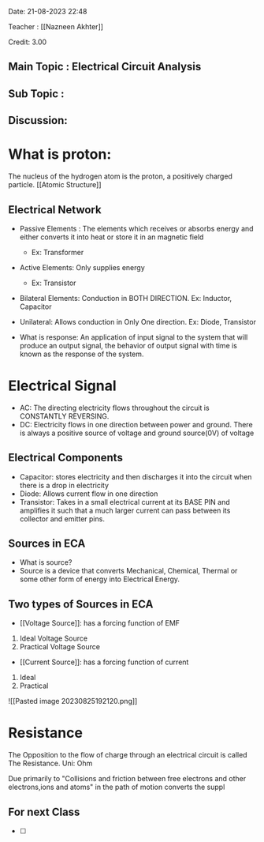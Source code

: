 Date: 21-08-2023 22:48

Teacher : [[Nazneen Akhter]] 

Credit: 3.00
## Main Topic : Electrical Circuit Analysis

## Sub Topic :

## Discussion:

# What is proton:
The nucleus of the hydrogen atom is the proton, a positively charged particle.
[[Atomic Structure]]

## Electrical Network

- Passive Elements : The elements which receives or absorbs energy and either converts it into heat or store it in an magnetic field 
  - Ex: Transformer
- Active Elements: Only supplies energy
  - Ex: Transistor



- Bilateral Elements: Conduction in BOTH DIRECTION. Ex: Inductor, Capacitor
- Unilateral: Allows conduction in  Only One direction. Ex: Diode, Transistor


- What is response: An application of input signal to the system that will produce an output signal, the behavior of output signal with time is known as the response of the system.

# Electrical Signal

- AC: The directing electricity flows throughout the circuit is CONSTANTLY REVERSING.
- DC: Electricity flows in one direction between power and ground. There is always a positive source of voltage and ground source(0V) of voltage


## Electrical Components 
- Capacitor: stores electricity and then discharges it into the circuit when there is a drop in electricity
- Diode: Allows current flow in one direction
- Transistor: Takes in a small electrical current at its BASE PIN and amplifies it such that a much larger current can pass between its collector and emitter pins.

## Sources in ECA

- What is source?
- Source is a device that converts Mechanical, Chemical, Thermal or some other form of energy into Electrical Energy.

## Two types of Sources in ECA
- [[Voltage Source]]: has a forcing function of EMF
 1. Ideal Voltage Source
 2. Practical Voltage Source
- [[Current Source]]: has a forcing function of current
1. Ideal
2. Practical 

![[Pasted image 20230825192120.png]] 


#                   Resistance

The Opposition to the flow of charge through an electrical circuit is called The Resistance. Uni: Ohm

Due primarily to "Collisions and friction between free electrons and other electrons,ions and atoms" in the path of motion converts the suppl



## For next Class
- [ ] 